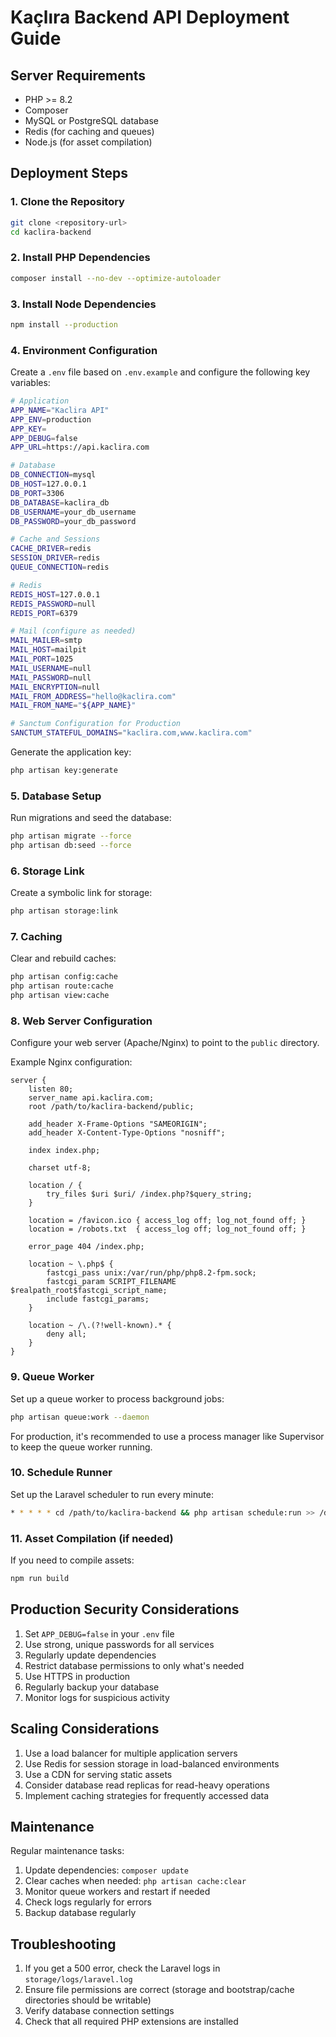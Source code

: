# Kaçlıra Backend API Deployment Guide

## Server Requirements

- PHP >= 8.2
- Composer
- MySQL or PostgreSQL database
- Redis (for caching and queues)
- Node.js (for asset compilation)

## Deployment Steps

### 1. Clone the Repository

```bash
git clone <repository-url>
cd kaclira-backend
```

### 2. Install PHP Dependencies

```bash
composer install --no-dev --optimize-autoloader
```

### 3. Install Node Dependencies

```bash
npm install --production
```

### 4. Environment Configuration

Create a `.env` file based on `.env.example` and configure the following key variables:

```bash
# Application
APP_NAME="Kaclira API"
APP_ENV=production
APP_KEY=
APP_DEBUG=false
APP_URL=https://api.kaclira.com

# Database
DB_CONNECTION=mysql
DB_HOST=127.0.0.1
DB_PORT=3306
DB_DATABASE=kaclira_db
DB_USERNAME=your_db_username
DB_PASSWORD=your_db_password

# Cache and Sessions
CACHE_DRIVER=redis
SESSION_DRIVER=redis
QUEUE_CONNECTION=redis

# Redis
REDIS_HOST=127.0.0.1
REDIS_PASSWORD=null
REDIS_PORT=6379

# Mail (configure as needed)
MAIL_MAILER=smtp
MAIL_HOST=mailpit
MAIL_PORT=1025
MAIL_USERNAME=null
MAIL_PASSWORD=null
MAIL_ENCRYPTION=null
MAIL_FROM_ADDRESS="hello@kaclira.com"
MAIL_FROM_NAME="${APP_NAME}"

# Sanctum Configuration for Production
SANCTUM_STATEFUL_DOMAINS="kaclira.com,www.kaclira.com"
```

Generate the application key:

```bash
php artisan key:generate
```

### 5. Database Setup

Run migrations and seed the database:

```bash
php artisan migrate --force
php artisan db:seed --force
```

### 6. Storage Link

Create a symbolic link for storage:

```bash
php artisan storage:link
```

### 7. Caching

Clear and rebuild caches:

```bash
php artisan config:cache
php artisan route:cache
php artisan view:cache
```

### 8. Web Server Configuration

Configure your web server (Apache/Nginx) to point to the `public` directory.

Example Nginx configuration:

```nginx
server {
    listen 80;
    server_name api.kaclira.com;
    root /path/to/kaclira-backend/public;

    add_header X-Frame-Options "SAMEORIGIN";
    add_header X-Content-Type-Options "nosniff";

    index index.php;

    charset utf-8;

    location / {
        try_files $uri $uri/ /index.php?$query_string;
    }

    location = /favicon.ico { access_log off; log_not_found off; }
    location = /robots.txt  { access_log off; log_not_found off; }

    error_page 404 /index.php;

    location ~ \.php$ {
        fastcgi_pass unix:/var/run/php/php8.2-fpm.sock;
        fastcgi_param SCRIPT_FILENAME $realpath_root$fastcgi_script_name;
        include fastcgi_params;
    }

    location ~ /\.(?!well-known).* {
        deny all;
    }
}
```

### 9. Queue Worker

Set up a queue worker to process background jobs:

```bash
php artisan queue:work --daemon
```

For production, it's recommended to use a process manager like Supervisor to keep the queue worker running.

### 10. Schedule Runner

Set up the Laravel scheduler to run every minute:

```bash
* * * * * cd /path/to/kaclira-backend && php artisan schedule:run >> /dev/null 2>&1
```

### 11. Asset Compilation (if needed)

If you need to compile assets:

```bash
npm run build
```

## Production Security Considerations

1. Set `APP_DEBUG=false` in your `.env` file
2. Use strong, unique passwords for all services
3. Regularly update dependencies
4. Restrict database permissions to only what's needed
5. Use HTTPS in production
6. Regularly backup your database
7. Monitor logs for suspicious activity

## Scaling Considerations

1. Use a load balancer for multiple application servers
2. Use Redis for session storage in load-balanced environments
3. Use a CDN for serving static assets
4. Consider database read replicas for read-heavy operations
5. Implement caching strategies for frequently accessed data

## Maintenance

Regular maintenance tasks:

1. Update dependencies: `composer update`
2. Clear caches when needed: `php artisan cache:clear`
3. Monitor queue workers and restart if needed
4. Check logs regularly for errors
5. Backup database regularly

## Troubleshooting

1. If you get a 500 error, check the Laravel logs in `storage/logs/laravel.log`
2. Ensure file permissions are correct (storage and bootstrap/cache directories should be writable)
3. Verify database connection settings
4. Check that all required PHP extensions are installed